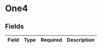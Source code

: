 # One4


## Fields

| Field       | Type        | Required    | Description |
| ----------- | ----------- | ----------- | ----------- |